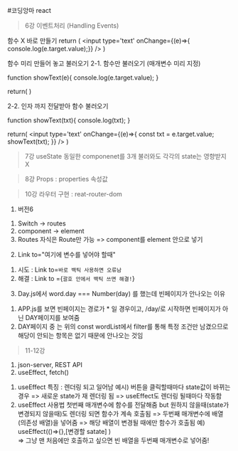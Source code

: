 #코딩앙마 react
> 6강 이벤트처리 (Handling Events)

함수 X 바로 만들기
return ( <input type='text' onChange={(e)=>{ console.log(e.target.value);}} /> )

함수 미리 만들어 놓고 불러오기 2-1. 함수만 불러오기 (매개변수 미리 지정)

function showText(e){ console.log(e.target.value); }

return( )

2-2. 인자 까지 전달받아 함수 불러오기

function showText(txt){ console.log(txt); }

return( <input type='text' onChange={(e)=>{ const txt = e.target.value; showText(txt); }} /> )

> 7강 useState
동일한 componenet를 3개 불러와도 각각의 state는 영향받지 X

> 8강 Props : properties 속성값

> 10강 라우터 구현 : reat-router-dom
1.  버전6
 1) Switch -> routes
 2) component -> element
 3) Routes 자식은 Route만 가능 => component를 element 안으로 넣기

2. Link to="여기에 변수를 넣어야 할때"
 1) 시도 : Link to=`바로 백틱 사용하면 오류남`
 2) 해결 : Link to ={`괄호 안에서 백틱 쓰면 해결!`}
 
 3. Day.js에서 word.day === Number(day) 를 했는데 빈페이지가 안나오는 이유
 1) APP.js를 보면 빈페이지는 경로가 * 일 경우이고,
 /day/로 시작하면 빈페이지가 아닌 DAY페이지를 보여줌
 2) DAY페이지 중 <tobody>는 위의 const wordList에서 filter를 통해 특정 조건만 남겼으므로 해당이 안되는 항목은 없기 때문에 안나오는 것임
 
 > 11-12강
 1. json-server, REST API
 2. useEffect, fetch()
 1) useEffect 특징 : 렌더링 되고 일어남
 예시) 버튼을 클릭할때마다 state값이 바뀌는 경우
 => 새로운 state가 재 렌더링 됨
 => useEffect도 렌더링 될때마다 작동함
 2) useEffect 사용법
 첫번째 매개변수에 함수를 전달해줌 but 원하지 않을때(state가 변경되지 않을때)도 렌더링 되면 함수가 계속 호출됨
 => 두번째 매개변수에 배열(의존성 배열)을 넣어줌
 => 해당 배열이 변경될 때에만 함수가 호출됨
 예) useEffect(()=>{},[변경할 satate] )  
 => 그냥 맨 처음에만 호출하고 싶으면 빈 배열을 두번째 매개변수로 넣어줌!
